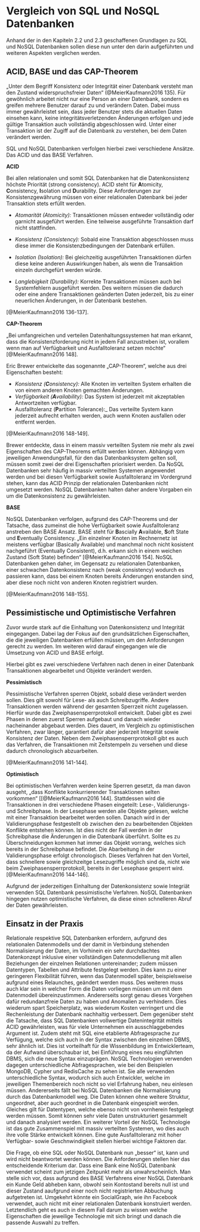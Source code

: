 # Vergleich von SQL und NoSQL Datenbanken

Anhand der in den Kapiteln 2.2 und 2.3 geschaffenen Grundlagen zu SQL und NoSQL Datenbanken sollen diese nun unter den darin aufgeführten und weiteren Aspekten verglichen werden.

## ACID, BASE und das CAP-Theorem
„Unter dem Begriff Konsistenz oder Integrität einer Datenbank versteht man den Zustand widerspruchsfreier Daten“ (@MeierKaufmann2016 135).
Für gewöhnlich arbeitet nicht nur eine Person an einer Datenbank, sondern es greifen mehrere Benutzer darauf zu und verändern Daten. Dabei muss immer gewährleistet sein, dass jeder Benutzer stets die aktuellen Daten einsehen kann, keine integritätsverletzenden Änderungen erfolgen und jede gültige Transaktion auch vollständig abgeschlossen wird. Unter einer Transaktion ist der Zugiff auf die Datenbank zu verstehen, bei dem Daten verändert werden.

SQL und NoSQL Datenbanken verfolgen hierbei zwei verschiedene Ansätze. Das ACID und das BASE Verfahren.

**ACID**

Bei allen relationalen und somit SQL Datenbanken hat die Datenkonsistenz höchste Priorität (strong consistency). 
ACID steht für **A**tomicity, **C**onsistency, **I**solation und **D**urability. Diese Anforderungen zur Konsistenzgewährung müssen von einer relationalen Datenbank bei jeder Transaktion stets erfüllt werden.

- _Atomarität (Atomicity):_ Transaktionen müssen entweder vollständig oder garnicht ausgeführt werden. Eine teilweise ausgeführte Transaktion darf nicht stattfinden.

- _Konsistenz (Consistency):_ Sobald eine Transaktion abgeschlossen muss diese immer die Konsistenzbedingungen der Datenbank erfüllen.

- _Isolation (Isolation):_ Bei gleichzeitig ausgeführten Transaktionen dürfen diese keine anderen Auswirkungen haben, als wenn die Transaktion einzeln durchgefürt werden würde.

- _Langlebigkeit (Durability):_ Korrekte Transaktionen müssen auch bei Systemfehlern ausgeführt werden. Des weitern müssen die dadurch oder eine andere Transaktionen geänderten Daten jederzeit, bis zu einer neuerlichen Änderungen, in der Datenbank bestehen.

[@MeierKaufmann2016 136-137].

**CAP-Theorem**

„Bei umfangreichen und verteilen Datenhaltungssystemen hat man erkannt, dass die Konsistenzforderung nicht in jedem Fall anzustreben ist, vorallem wenn man auf Verfügbarkeit und Ausfalltoleranz setzen möchte“ [@MeierKaufmann2016 148].

Eric Brewer entwickelte das sogenannte „CAP-Theorem“, welche aus drei Eigenschaften besteht:

- _Konsistenz (**C**onsistency):_ Alle Knoten im verteilten System erhalten die von einem anderen Knoten gemachten Änderungen.
- _Verfügbarkeit (**A**vailability):_ Das System ist jederzeit mit  akzeptablen Antwortzeiten verfügbar. 
- Ausfalltoleranz (**P**artition Tolerance):_ Das verteilte System kann jederzeit aufrecht erhalten werden, auch wenn Knoten ausfallen oder entfernt werden.

[@MeierKaufmann2016 148-149].

Brewer entdeckte, dass in einem massiv verteilten System nie mehr als zwei Eigenschaften des CAP-Theorems erfüllt werden können. Abhängig vom jeweiligen Anwendungsfall, für den das Datenbanksystem gelten soll, müssen somit zwei der drei Eigenschaften priorisiert werden. 
Da NoSQL Datenbanken sehr häufig in massiv verteilten Systemen angewendet werden und bei diesen Verfügbarkeit sowie Ausfalltoleranz im Vordergrund stehen, kann das ACID Prinzip der relationalen Datenbanken nicht umgesetzt werden. NoSQL Datenbanken halten daher andere Vorgaben ein um die Datenkonsistenz zu gewährleisten.

**BASE**

NoSQL Datenbanken verfolgen, aufgrund des CAP-Theorems und der Tatsache, dass zumeinst die hohe Verfügbarkeit sowie Ausfalltoleranz anstreben den BASE Ansatz. BASE steht für **B**ascially **A**vailable, **S**oft State und **E**ventually Consistency. „Ein einzelner Knoten im Rechnernetz ist meistens verfügbar (Basically Available) und manchmal noch nicht kosistent nachgeführt (Eventually Consistent), d.h. erkann sich in einem weichen Zustand (Soft State) befinden“ [@MeierKaufmann2016 154]. NoSQL Datenbanken gehen daher, im Gegensatz zu relationalen Datenbanken, einer schwachen Datenkonsistenz nach (weak consistency) wodurch es passieren kann, dass bei einem Knoten bereits Änderungen enstanden sind, aber diese noch nicht von anderen Knoten registriert wurden. 

[@MeierKaufmann2016 148-155].

## Pessimistische und Optimistische Verfahren

Zuvor wurde stark auf die Einhaltung von Datenkonsistenz und Integrität eingegangen. Dabei lag der Fokus auf den grundsätzlichen Eigenschaften, die die jeweiligen Datenbanken erfüllen müssen, um den Anforderungen gerecht zu werden. Im weiteren wird darauf eingegangen wie die Umsetzung von ACID und BASE erfolgt.

Hierbei gibt es zwei verschiedene Verfahren nach denen in einer Datenbank Transaktionen abgearbeitet und Objekte verändert werden.

**Pessimistisch**

Pessimistische Verfahren sperren Objekt, sobald diese verändert werden sollen. Dies gilt sowohl für Lese- als auch Schreibzugriffe. Andere Transaktionen werden während der gesamten Sperrzeit nicht zugelassen. Hierfür wurde das Zweiphasensperrprotokoll entwickelt. Dabei gibt es zwei Phasen in denen zuerst Sperren aufgebaut und danach wieder nacheinander abgebaut werden. Dies dauert, im Vergleich zu optimistischen Verfahren, zwar länger, garantiert dafür aber jederzeit Integrität sowie Konsistenz der Daten.
Neben dem Zweiphasensperrprotokoll gibt es auch das Verfahren, die Transaktionen mit Zeitstempeln zu versehen und diese dadurch chronologisch abzuarbeiten.

[@MeierKaufmann2016 141-144].

**Optimistisch**

Bei optimistischen Verfahren werden keine Sperren gesetzt, da man davon ausgeht, „dass Konflikte konkurrierender Transaktionen selten vorkommen“ [[@MeierKaufmann2016 144]. Stattdessen wird die Transaktionen in drei verschiedene Phasen eingeteilt: Lese-, Validierungs- und Schreibphase. 
In der Lesephase werden alle Objekte gelesen, welche mit einer Transaktion bearbeitet werden sollen. Danach wird in der Validierungsphase festgestellt ob  zwischen den zu bearbeitenden Objekten Konflikte entstehen können. Ist dies nicht der Fall werden in der Schreibphase die Änderungen in die Datenbank überführt. Sollte es zu Überschneidungen kommen hat immer das Objekt vorrang, welches sich bereits in der Schreibphase befindet. Die Abarbeitung in der Validierungsphase erfolgt chronologisch. Dieses Verfahren hat den Vorteil, dass schnellere sowie gleichzeitge Lesezugriffe möglich sind da, nicht wie beim Zweiphasensperrprotokoll, bereits in der Lesephase gesperrt wird. 
[@MeierKaufmann2016 144-146].

Aufgrund der jederzeitigen Einhaltung der Datenkonsistenz sowie Integriät verwenden SQL Datenbank pessimistische Verfahren. NoSQL Datenbanken hingegen nutzen optimistische Verfahren, da diese einen schnelleren Abruf der Daten gewährleisten.

## Einsatz in der Praxis

Relationale respektive SQL Datenbanken erfordern, aufgrund des relationalen Datenmodells und der damit in Verbindung stehenden Normalisierung der Daten, im Vorhinein ein sehr durchdachtes Datenkonzept inklusive einer vollständigen Datenmodellierung mit allen Beziehungen der einzelnen Relationen untereinander; zudem müssen Datentypen, Tabellen und Attribute festgelegt werden. Dies kann zu einer geringeren Flexibilität führen, wenn das Datenmodell später, beispielsweise aufgrund eines Relaunches, geändert werden muss. Des weiteren muss auch klar sein in welcher Form die Daten vorliegen müssen um mit dem Datenmodell übereinzustimmen. Andererseits sorgt genau dieses Vorgehen dafür redundanzfreie Daten zu haben und Anomalien zu verhindern. Dies wiederum spart Speicherplatz, was wiederum Kosten verringert und die Rechenleistung der Datenbank nachhaltig verbessert. Dem gegenüber steht die Tatsache, 
dass SQL Datenbanken vollwertige Datenintegrität mittels ACID gewährleisten, was für viele Unternehmen ein ausschlaggebendes Argument ist. Zudem steht mit SQL eine etablierte Abfragesprache zur Verfügung, welche sich auch in der Syntax zwischen den einzelnen DBMS, sehr ähnlich ist. Dies ist vorteilhaft für die Wissenbildung im Entwicklerteam, da der Aufwand überschaubar ist, bei Einführung eines neu eingführten DBMS, sich die neue Syntax einzuprägen. 
NoSQL Technologien verwenden dagegen unterschiedliche Abfragesprachen, wie bei den Beispielen MongoDB, Cypher und RedisCache zu sehen ist. Sie alle verwenden unterschiedliche Syntax, wodurch sich auch Entwickler, welche im jeweiligen Themenbereich noch nicht so viel Erfahrung haben, neu einlesen müssen. Andererseits fällt bei NoSQL Datenbanken die Normalisierung durch das Datenbankmodell weg. Die Daten können ohne weitere Struktur, ungeordnet, aber auch geordnet in die Datenbank eingespielt werden. Gleiches gilt für Datentypen, welche ebenso nicht von vornherein festgelegt werden müssen. Somit können sehr viele Daten unstrukturiert gesammelt und danach analysiert werden. Ein weiterer Vorteil der NoSQL Technologie ist das gute Zusammenspiel mit massiv verteilten Systemen, wo dies auch ihre volle Stärke entwickelt können. Eine gute Ausfalltoleranz mit hoher Verfügbar- sowie Geschnwindigkeit stellen hierbei wichtige Faktoren dar.

Die Frage, ob eine SQL oder NoSQL Datenbank nun „besser“ ist, kann und wird nicht beantwortet werden können. Die Anforderungen stellen hier das entscheidende Kriterium dar. Dass eine Bank eine NoSQL Datenbank verwendet scheint zum jetzigen Zeitpunkt mehr als unwahrscheinlich. Man stelle sich vor, dass aufgrund des BASE Verfahrens einer NoSQL Datenbank ein Kunde Geld abheben kann, obwohl sein Kontostand bereits null ist und dieser Zustand aaufgrund einer noch nicht registrierten Abbuchung aufgetreten ist. Umgekehrt könnte ein SocialGraph, wie ihn Facebook verwendet, auch nicht mit einer relationalen Datenbank konstruiert werden. 
Letztendlich geht es auch in diesem Fall darum zu wissen welche Eigenschaften die jeweilige Technologie mit sich bringt und danach die passende Auswahl zu treffen.



